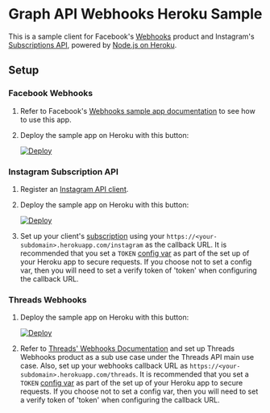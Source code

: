 # Graph API Webhooks Heroku Sample

This is a sample client for Facebook's [Webhooks](https://developers.facebook.com/docs/graph-api/webhooks/) product and Instagram's [Subscriptions API](https://www.instagram.com/developer/subscriptions/), powered by [Node.js on Heroku](https://devcenter.heroku.com/articles/getting-started-with-nodejs).

## Setup

### Facebook Webhooks

1. Refer to Facebook's [Webhooks sample app documentation](https://developers.facebook.com/docs/graph-api/webhooks/sample-apps) to see how to use this app.
1. Deploy the sample app on Heroku with this button:

    [![Deploy](https://www.herokucdn.com/deploy/button.svg)](https://heroku.com/deploy?template=https://github.com/mbolaraharison/graph-api-webhooks-samples.git)

### Instagram Subscription API
1. Register an [Instagram API client](https://instagram.com/developer/clients/manage/).
1. Deploy the sample app on Heroku with this button:

    [![Deploy](https://www.herokucdn.com/deploy/button.svg)](https://heroku.com/deploy?template=https://github.com/fbsamples/graph-api-webhooks-samples/)

1. Set up your client's [subscription](https://www.instagram.com/developer/subscriptions/) using your `https://<your-subdomain>.herokuapp.com/instagram` as the callback URL. It is recommended that you set a `TOKEN` [config var](https://devcenter.heroku.com/articles/config-vars) as part of the set up of your Heroku app to secure requests. If you choose not to set a config var, then you will need to set a verify token of 'token' when configuring the callback URL.

### Threads Webhooks
1. Deploy the sample app on Heroku with this button:

    [![Deploy](https://www.herokucdn.com/deploy/button.svg)](https://heroku.com/deploy?template=https://github.com/fbsamples/graph-api-webhooks-samples/)

1. Refer to [Threads' Webhooks Documentation](https://developers.facebook.com/docs/threads/webhooks) and set up Threads Webhooks product as a sub use case under the Threads API main use case. Also, set up your webhooks callback URL as `https://<your-subdomain>.herokuapp.com/threads`. It is recommended that you set a `TOKEN` [config var](https://devcenter.heroku.com/articles/config-vars) as part of the set up of your Heroku app to secure requests. If you choose not to set a config var, then you will need to set a verify token of 'token' when configuring the callback URL.
